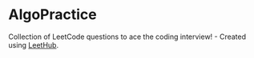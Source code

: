 # AlgoPractice
Collection of LeetCode questions to ace the coding interview! - Created using [LeetHub](https://github.com/QasimWani/LeetHub).
